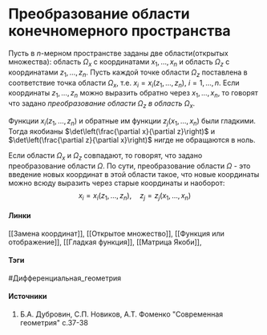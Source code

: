 # Преобразование области конечномерного пространства
Пусть в $n$-мерном пространстве заданы две области(открытых множества): область $\Omega_{x}$ с координатами $x_{1},\dots,x_{n}$ и область $\Omega_{z}$ с координатами $z_{1},\dots,z_{n}$. Пусть каждой точке области $\Omega_{z}$ поставлена в соответствие точка области $\Omega_{x}$, т.е. $x_{i}=x_{i}(z_{1},\dots,z_{n})$, $i=1,\dots,n$. Если координаты $z_{1},\dots,z_{n}$ можно выразить обратно через $x_{1},\dots,x_{n}$, то говорят что задано *преобразование области $\Omega_{z}$ в область $\Omega_{x}$*. 

Функции $x_{i}(z_{1},\dots,z_{n})$ и обратные им функции $z_{j}(x_{1},\dots,x_{n})$ были гладкими. Тогда якобианы $\det\left(\frac{\partial x}{\partial z}\right)$ и $\det\left(\frac{\partial z}{\partial x}\right)$ нигде не обращаются в ноль.

Если области $\Omega_{x}$ и $\Omega_{z}$ совпадают, то говорят, что задано преобразование области $\Omega$. По сути, преобразование области $\Omega$ - это введение новых координат в этой области такое, что новые координаты можно всюду выразить через старые координаты и наоборот:
$$
x_{i}=x_{i}(z_{1},\dots,z_{n}),\quad z_{j}=z_{j}(x_{1},\dots,x_{n})
$$
#### Линки
[[Замена координат]],
[[Открытое множество]],
[[Функция или отображение]],
[[Гладкая функция]],
[[Матрица Якоби]],
#### Тэги
 #Дифференциальная_геометрия 
#### Источники
1. Б.А. Дубровин, С.П. Новиков, А.Т. Фоменко "Современная геометрия" с.37-38